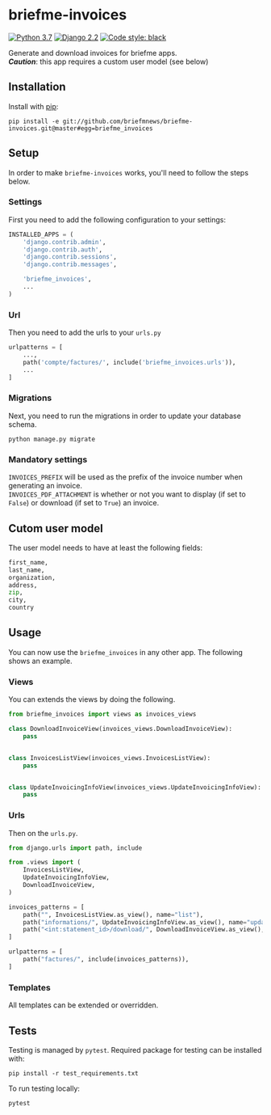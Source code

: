 # briefme-invoices
[![Python 3.7](https://img.shields.io/badge/python-3.7-blue.svg)](https://www.python.org/downloads/release/python-270/) 
[![Django 2.2](https://img.shields.io/badge/django-2.2-blue.svg)](https://docs.djangoproject.com/en/2.2/)
[![Code style: black](https://img.shields.io/badge/code%20style-black-000000.svg)](https://github.com/python/black) 

Generate and download invoices for briefme apps.  
***Caution***: this app requires a custom user model (see below)

## Installation
Install with [pip](https://pip.pypa.io/en/stable/):
```shell
pip install -e git://github.com/briefmnews/briefme-invoices.git@master#egg=briefme_invoices
```

## Setup
In order to make `briefme-invoices` works, you'll need to follow the steps below.


### Settings
First you need to add the following configuration to your settings:
```python
INSTALLED_APPS = (
    'django.contrib.admin',
    'django.contrib.auth',
    'django.contrib.sessions',
    'django.contrib.messages',

    'briefme_invoices',
    ...
)
```

### Url
Then you need to add the urls to your `urls.py`
```python
urlpatterns = [
    ...,
    path('compte/factures/', include('briefme_invoices.urls')),
    ...
]
```

### Migrations
Next, you need to run the migrations in order to update your database schema.
```shell
python manage.py migrate
```

### Mandatory settings
`INVOICES_PREFIX` will be used as the prefix of the invoice number
when generating an invoice.  
`INVOICES_PDF_ATTACHMENT` is whether or not you want to display (if set to `False`)
or download (if set to `True`) an invoice.


## Cutom user model
The user model needs to have at least the following fields:
```python
first_name,
last_name,
organization,
address,
zip,
city,
country
```

## Usage
You can now use the `briefme_invoices` in any other app. The following shows an example.

### Views
You can extends the views by doing the following.
```python
from briefme_invoices import views as invoices_views

class DownloadInvoiceView(invoices_views.DownloadInvoiceView):
    pass


class InvoicesListView(invoices_views.InvoicesListView):
    pass


class UpdateInvoicingInfoView(invoices_views.UpdateInvoicingInfoView):
    pass
```

### Urls
Then on the `urls.py`.
```python
from django.urls import path, include

from .views import (
    InvoicesListView,
    UpdateInvoicingInfoView,
    DownloadInvoiceView,
)

invoices_patterns = [
    path("", InvoicesListView.as_view(), name="list"),
    path("informations/", UpdateInvoicingInfoView.as_view(), name="update_info"),
    path("<int:statement_id>/download/", DownloadInvoiceView.as_view(), name="download"),
]

urlpatterns = [
    path("factures/", include(invoices_patterns)),
]
```

### Templates
All templates can be extended or overridden.


## Tests
Testing is managed by `pytest`. Required package for testing can be installed with:
```shell
pip install -r test_requirements.txt
```
To run testing locally:
```shell
pytest
```
